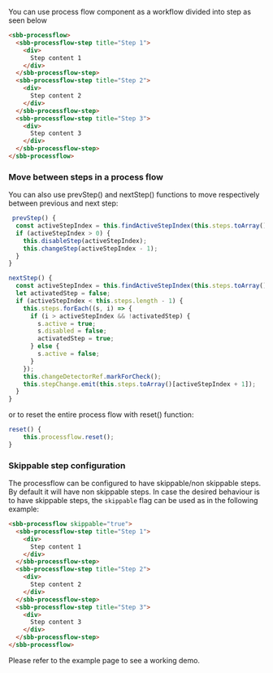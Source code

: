 You can use process flow component as a workflow divided into step as seen below

```html
<sbb-processflow>
  <sbb-processflow-step title="Step 1">
    <div>
      Step content 1
    </div>
  </sbb-processflow-step>
  <sbb-processflow-step title="Step 2">
    <div>
      Step content 2
    </div>
  </sbb-processflow-step>
  <sbb-processflow-step title="Step 3">
    <div>
      Step content 3
    </div>
  </sbb-processflow-step>
</sbb-processflow>
```

### Move between steps in a process flow

You can also use prevStep() and nextStep() functions to move respectively between previous and next step:

```ts
 prevStep() {
  const activeStepIndex = this.findActiveStepIndex(this.steps.toArray());
  if (activeStepIndex > 0) {
    this.disableStep(activeStepIndex);
    this.changeStep(activeStepIndex - 1);
  }
}
```

```ts
nextStep() {
  const activeStepIndex = this.findActiveStepIndex(this.steps.toArray());
  let activatedStep = false;
  if (activeStepIndex < this.steps.length - 1) {
    this.steps.forEach((s, i) => {
      if (i > activeStepIndex && !activatedStep) {
        s.active = true;
        s.disabled = false;
        activatedStep = true;
      } else {
        s.active = false;
      }
    });
    this.changeDetectorRef.markForCheck();
    this.stepChange.emit(this.steps.toArray()[activeStepIndex + 1]);
  }
}
```

or to reset the entire process flow with reset() function:

```ts
reset() {
    this.processflow.reset();
}
```

### Skippable step configuration

The processflow can be configured to have skippable/non skippable steps. By default it will have non skippable steps.
In case the desired behaviour is to have skippable steps, the `skippable` flag can be used as in the following example:

```html
<sbb-processflow skippable="true">
  <sbb-processflow-step title="Step 1">
    <div>
      Step content 1
    </div>
  </sbb-processflow-step>
  <sbb-processflow-step title="Step 2">
    <div>
      Step content 2
    </div>
  </sbb-processflow-step>
  <sbb-processflow-step title="Step 3">
    <div>
      Step content 3
    </div>
  </sbb-processflow-step>
</sbb-processflow>
```

Please refer to the example page to see a working demo.
